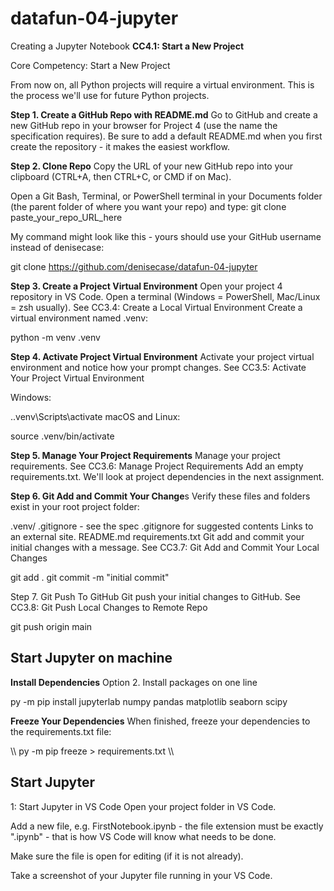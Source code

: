 # datafun-04-jupyter
Creating a Jupyter Notebook
**CC4.1: Start a New Project**

Core Competency: Start a New Project

From now on, all Python projects will require a virtual environment. This is the process we'll use for future Python projects. 

**Step 1. Create a GitHub Repo with README.md**
Go to GitHub and create a new GitHub repo in your browser for Project 4 (use the name the specification requires). Be sure to add a default README.md when you first create the repository - it makes the easiest workflow.

**Step 2. Clone Repo**
Copy the URL of your new GitHub repo into your clipboard (CTRL+A, then CTRL+C, or CMD if on Mac).

Open a Git Bash, Terminal, or PowerShell terminal in your Documents folder (the parent folder of where you want your repo) and type:  git clone paste_your_repo_URL_here

My command might look like this - yours should use your GitHub username instead of denisecase:

git clone https://github.com/denisecase/datafun-04-jupyter

**Step 3.  Create a Project Virtual Environment**
Open your project 4 repository in VS Code. Open a terminal (Windows = PowerShell, Mac/Linux = zsh usually).  See CC3.4: Create a Local Virtual Environment Create a virtual environment named .venv:

python -m venv .venv

**Step 4. Activate Project Virtual Environment**
Activate your project virtual environment and notice how your prompt changes. See CC3.5: Activate Your Project Virtual Environment

Windows:

.\.venv\Scripts\activate
macOS and Linux:

source .venv/bin/activate

**Step 5. Manage Your Project Requirements**
Manage your project requirements.  See CC3.6: Manage Project Requirements Add an empty requirements.txt. We'll look at project dependencies  in the next assignment.

**Step 6. Git Add and Commit Your Change**s
Verify these files and folders exist in your root project folder:

.venv/
.gitignore - see the spec .gitignore for suggested contents Links to an external site.
README.md
requirements.txt
Git add and commit your initial changes with a message. See CC3.7: Git Add and Commit Your Local Changes

git add .
git commit -m "initial commit"

Step 7. Git Push To GitHub
Git push your initial changes to GitHub. See CC3.8: Git Push Local Changes to Remote Repo

git push origin main

## **Start Jupyter on machine**
**Install Dependencies**
Option 2. Install packages on one line

py -m pip install jupyterlab numpy pandas matplotlib seaborn scipy

**Freeze Your Dependencies**
When finished, freeze your dependencies to the requirements.txt file:

\\\ py -m pip freeze > requirements.txt \\\

## **Start Jupyter**
1: Start Jupyter in VS Code
Open your project folder in VS Code. 

Add a new file, e.g. FirstNotebook.ipynb - the file extension must be exactly ".ipynb" - that is how VS Code will know what needs to be done. 

Make sure the file is open for editing (if it is not already). 

Take a screenshot of your Jupyter file running in your VS Code. 

